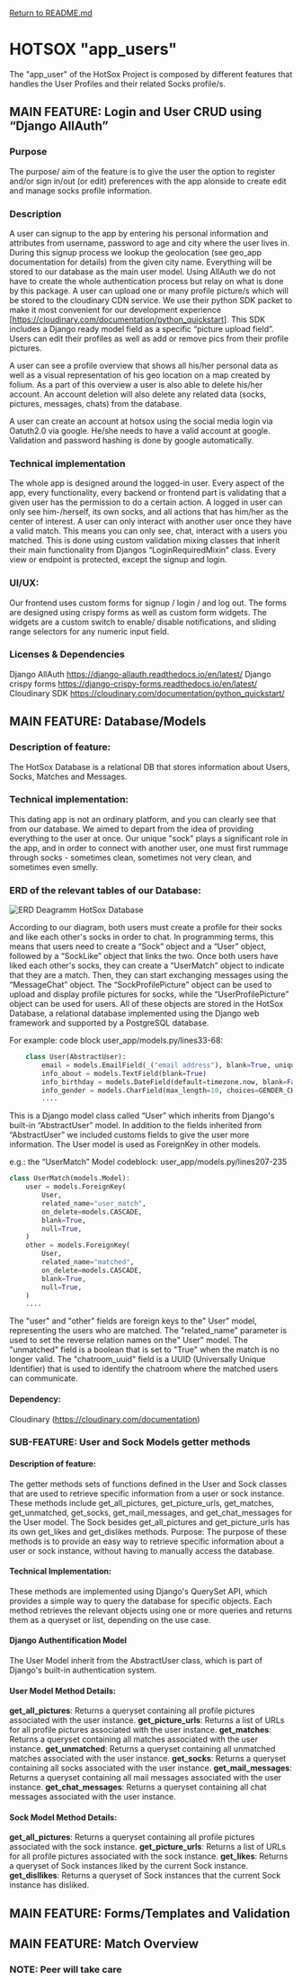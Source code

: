 [Return to README.md](../README.md)

# HOTSOX "app_users"

The "app_user" of the HotSox Project is composed by different features that handles the User Profiles and their related Socks profile/s.

## MAIN FEATURE: Login and User CRUD using “Django AllAuth”

### Purpose

The purpose/ aim of the feature is to give the user the option to register and/or sign in/out (or edit) preferences with the app alonside to create edit and manage socks profile information.

### Description

A user can signup to the app by entering his personal information and attributes from username, password to age and city where the user lives in.
During this signup process we lookup the geolocation (see geo_app documentation for details) from the given city name. Everything will be stored to our database as the main user model.
Using AllAuth we do not have to create the whole authentication process but relay on what is done by this package.
A user can upload one or many profile picture/s which will be stored to the cloudinary CDN service. We use their python SDK packet to make it most convenient for our development experience [https://cloudinary.com/documentation/python_quickstart]. This SDK includes a Django ready model field as a specific “picture upload field”.
Users can edit their profiles as well as add or remove pics from their profile pictures.

A user can see a profile overview that shows all his/her personal data as well as a visual representation of his geo location on a map created by folium. As a part of this overview a user is also able to delete his/her account. An account deletion will also delete any related data (socks, pictures, messages, chats) from the database.

A user can create an account at hotsox using the social media login via Oatuth2.0 via google. He/she needs to have a valid account at google. Validation and password hashing is done by google automatically.

### Technical implementation

The whole app is designed around the logged-in user. Every aspect of the app, every functionality, every backend or frontend part is validating that a given user has the permission to do a certain action. A logged in user can only see him-/herself, its own socks, and all actions that has him/her as the center of interest. A user can only interact with another user once they have a valid match. This means you can only see, chat, interact with a users you matched.
This is done using custom validation mixing classes that inherit their main functionality from Djangos “LoginRequiredMixin” class. Every view or endpoint is protected, except the signup and login.

### UI/UX:

Our frontend uses custom forms for signup / login / and log out. The forms are designed using crispy forms as well as custom form widgets. The widgets are a custom switch to enable/ disable notifications, and sliding range selectors for any numeric input field.

### Licenses & Dependencies

Django AllAuth https://django-allauth.readthedocs.io/en/latest/
Django crispy forms https://django-crispy-forms.readthedocs.io/en/latest/
Cloudinary SDK https://cloudinary.com/documentation/python_quickstart/

## MAIN FEATURE: Database/Models

### Description of feature:

The HotSox Database is a relational DB that stores information about Users, Socks, Matches and Messages.

### Technical implementation:

This dating app is not an ordinary platform, and you can clearly see that from our database. We aimed to depart from the idea of providing everything to the user at once. Our unique "sock" plays a significant role in the app, and in order to connect with another user, one must first rummage through socks - sometimes clean, sometimes not very clean, and sometimes even smelly.

### ERD of the relevant tables of our Database:

![ERD Deagramm HotSox Database](pics/app_users/erd_diagramm_hotsox_database.png)

According to our diagram, both users must create a profile for their socks and like each other's socks in order to chat. In programming terms, this means that users need to create a “Sock” object and a “User” object, followed by a “SockLike” object that links the two. Once both users have liked each other's socks, they can create a “UserMatch” object to indicate that they are a match. Then, they can start exchanging messages using the “MessageChat” object. The “SockProfilePicture” object can be used to upload and display profile pictures for socks, while the “UserProfilePicture” object can be used for users. All of these objects are stored in the HotSox Database, a relational database implemented using the Django web framework and supported by a PostgreSQL database.

For example: code block user_app/models.py/lines33-68:

```python
	class User(AbstractUser):
        email = models.EmailField(_("email address"), blank=True, unique=True)
        info_about = models.TextField(blank=True)
        info_birthday = models.DateField(default=timezone.now, blank=False)
        info_gender = models.CharField(max_length=10, choices=GENDER_CHOICES, blank=False)
        ....
```

This is a Django model class called “User” which inherits from Django's built-in “AbstractUser” model.
In addition to the fields inherited from “AbstractUser” we included customs fields to give the user more information.
The User model is used as ForeignKey in other models.

e.g.: the “UserMatch” Model codeblock: user_app/models.py/lines207-235

```python
class UserMatch(models.Model):
    user = models.ForeignKey(
        User,
        related_name="user_match",
        on_delete=models.CASCADE,
        blank=True,
        null=True,
    )
    other = models.ForeignKey(
        User,
        related_name="matched",
        on_delete=models.CASCADE,
        blank=True,
        null=True,
    )
    ....

```

The "user" and "other" fields are foreign keys to the" User" model, representing the users who are matched. The "related_name" parameter is used to set the reverse relation names on the" User" model. The "unmatched" field is a boolean that is set to "True" when the match is no longer valid. The "chatroom_uuid" field is a UUID (Universally Unique Identifier) that is used to identify the chatroom where the matched users can communicate.

#### Dependency:

Cloudinary (https://cloudinary.com/documentation)

### SUB-FEATURE: User and Sock Models getter methods

#### Description of feature:

The getter methods sets of functions defined in the User and Sock classes that are used to retrieve specific information from a user or sock instance. These methods include get_all_pictures, get_picture_urls, get_matches, get_unmatched, get_socks, get_mail_messages, and get_chat_messages for the User model. The Sock besides get_all_pictures and get_picture_urls has its own get_likes and get_dislikes methods.
Purpose:
The purpose of these methods is to provide an easy way to retrieve specific information about a user or sock instance, without having to manually access the database.

#### Technical Implementation:

These methods are implemented using Django's QuerySet API, which provides a simple way to query the database for specific objects. Each method retrieves the relevant objects using one or more queries and returns them as a queryset or list, depending on the use case.

#### Django Authentification Model

The User Model inherit from the AbstractUser class, which is part of Django's built-in authentication system.

#### User Model Method Details:

**get_all_pictures**: Returns a queryset containing all profile pictures associated with the user instance.
**get_picture_urls**: Returns a list of URLs for all profile pictures associated with the user instance.
**get_matches**: Returns a queryset containing all matches associated with the user instance.
**get_unmatched**: Returns a queryset containing all unmatched matches associated with the user instance.
**get_socks**: Returns a queryset containing all socks associated with the user instance.
**get_mail_messages**: Returns a queryset containing all mail messages associated with the user instance.
**get_chat_messages**: Returns a queryset containing all chat messages associated with the user instance.

#### Sock Model Method Details:

**get_all_pictures**: Returns a queryset containing all profile pictures associated with the sock instance.
**get_picture_urls**: Returns a list of URLs for all profile pictures associated with the sock instance.
**get_likes**: Returns a queryset of Sock instances liked by the current Sock instance.
**get_disllikes**: Returns a queryset of Sock instances that the current Sock instance has disliked.

## MAIN FEATURE: Forms/Templates and Validation

## MAIN FEATURE: Match Overview

### NOTE: Peer will take care
